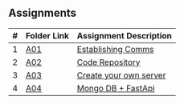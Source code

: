 ##  Assignments

|   #   | Folder Link             | Assignment Description                 |
| :---: | ----------------------- | -------------------------------------- |
|   1   | [A01](https://github.com/EthanJBailey/4443-MobileApps/tree/main/Assignments/A01) | [Establishing Comms](https://github.com/EthanJBailey/4443-MobileApps/tree/main/Assignments/A01/README.md) |
|   2   | [A02](https://github.com/EthanJBailey/4443-MobileApps/tree/main/Assignments/A02) | [Code Repository](https://github.com/EthanJBailey/4443-MobileApps/tree/main/Assignments/A02/README.md) |
|   3   | [A03](https://github.com/EthanJBailey/4443-MobileApps/tree/main/Assignments/A03) | [Create your own server](https://github.com/EthanJBailey/4443-MobileApps/tree/main/Assignments/A03/README.md) |
|   4   | [A04](https://github.com/EthanJBailey/4443-MobileApps/tree/main/Assignments/A04) | [Mongo DB + FastApi](https://github.com/EthanJBailey/4443-MobileApps/tree/main/Assignments/A04/README.md) |
